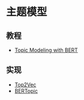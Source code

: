 # 主题模型

## 教程
- [Topic Modeling with BERT](https://towardsdatascience.com/topic-modeling-with-bert-779f7db187e6)

## 实现
- [Top2Vec](https://github.com/ddangelov/Top2Vec)
- [BERTopic](https://github.com/MaartenGr/BERTopic)
